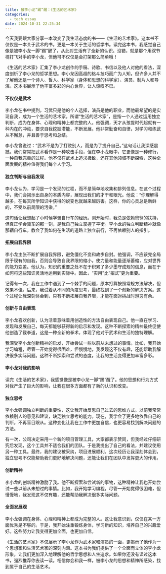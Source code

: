 ```yaml
---
title: 被李小龙“踢”醒：《生活的艺术家》 
categories:
  - tech_essay
date: 2024-10-31 22:25:34
---
```


今天我要跟大家分享一本改变了我生活态度的书——《生活的艺术家》。这本书不仅仅是一本关于武术的书，更是一本关于生活的哲学书。读完这本书，我感觉自己像是被李小龙一脚“踢”醒了，从此对生活有了全新的认识。没错，就是那个用双节棍打飞对手的李小龙，但他可不仅仅是会打架那么简单哦！

《生活的艺术家》汇集了李小龙创作的手稿、诗歌、书信以及他人对他的看法，深度剖析了李小龙的哲学思想。李小龙因高超的格斗技巧而广为人知，但许多人并不了解他还是一个诗人、哲人、科学家（身体和思想的科学家）、演员、制片人和导演。这本书展示了他丰富多彩的内心世界，让人惊叹不已。

#### 不仅仅是武术
李小龙在书中提到，习武只是他的个人选择，演员是他的职业，而他最希望的是实现自我，成为一个生活的艺术家。所谓“生活的艺术家”，是指一个人通过运用独立判断，成为在身体、心理和精神上都完整的人。他强调，天才从孩提时代起就有一种内在的冲动，要求自我挖掘潜能，不断发展。他非常勤奋和自律，对学习和练武从不懈怠，并且善于思考和总结。

李小龙曾说过：“武术不是为了打败别人，而是为了提升自己。”这句话让我深感震撼。我们常常把武术看作是一种攻击手段，但在李小龙眼中，它更像是一种修行，一种自我完善的过程。他不仅在武术上追求极致，还在其他领域不断探索，这种全面发展的精神值得我们每个人学习。

#### 独立判断与自我发现
李小龙认为，学习是一个发现的过程，而不是简单地收集和排列信息。在这个过程中，我们会揭示出自身的本质内容，展现出我们的才干和眼光。他说：“你理解得越多，在每天所学知识中获得的蜕变也就越来越厉害。这样，你的心灵总是新鲜的，不受以前局限的污染。”

这句话让我想起了小时候学骑自行车的经历。刚开始时，我总是依赖爸爸的扶持，但真正学会骑车的那一刻，是我自己独立掌握了平衡。李小龙的独立判断精神就像那辆自行车，教会了我如何在生活的道路上独立前行，不再依赖别人的指引。

#### 拓展自我界限
李小龙主张不断扩展自我界限，避免僵化不变和故步自封。他强调，不应该完全局限于现有的自我，否则会导致自我界限的缩小，使力量和能量逐渐萎缩，应对世界的能力变差。他认为，知识的重要之处不在于积累了多少墨守成规的信息，而在于如何将这些知识灵活地运用到实际中。因此，“实用”比“招式”更为重要。

记得有一次，我在工作中遇到了一个棘手的问题，原本打算按照常规方法解决，但效果不佳。后来，我试着从不同的角度思考，最终找到了一个创新的解决方案。这个过程让我深刻体会到，只有不断拓展自我界限，才能在面对挑战时游刃有余。

#### 创新与自由表现
李小龙喜欢创新，认为活着意味着用创造性的方法自由表现自己。他一直在学习、发现和发展自己，每天都能够获得新的启示和发现。这种不断探索的精神最终促使他创造了截拳道，这是一种全新的拳术，体现了他对于武术和生活的独特理解。

我深受李小龙创新精神的启发，开始尝试一些以前从未想过的事情。比如，我开始学习编程，尽管一开始觉得很困难，但慢慢地，我发现这不仅有趣，还能帮助我解决很多实际问题。这种不断探索和尝试的态度，让我的生活变得更加丰富多彩。

#### 李小龙对我的影响
读完《生活的艺术家》，我感觉像是被李小龙一脚“踢”醒了。他的思想和行为方式对我产生了巨大的影响，让我在很多方面都有了新的认识和改变。

#### 独立思考
李小龙强调独立判断的重要性，这让我开始反思自己过去的思维方式。以前我常常依赖别人的意见和建议，缺乏独立思考的能力。现在，我学会了更多地依靠自己的判断，不再盲目跟从。这种变化让我在工作中更加自信，也更容易找到解决问题的方法。

有一次，公司决定采用一个新的项目管理工具，大家都表示赞同，但我经过仔细研究后发现，这个工具并不适合我们的团队。于是我提出了自己的看法，并建议使用另一种工具。最终，我的建议被采纳，项目进展顺利。这次经历让我深刻体会到，独立思考不仅能帮助我们更好地解决问题，还能让我们在团队中发挥更大的作用。

#### 创新精神
李小龙的创新精神激励了我。他不断探索和尝试新的事物，这种精神让我也开始尝试一些以前从未想过的事情。比如，我开始学习编程，尽管一开始觉得很困难，但慢慢地，我发现这不仅有趣，还能帮助我解决很多实际问题。


#### 全面发展观
李小龙强调在身体、心理和精神上都成为完整的人。这让我意识到，仅仅在某一方面优秀是不够的。于是，我开始注重锻炼身体，学习新的知识，培养自己的兴趣爱好。这些努力让我变得更加全面，也更加自信。


《生活的艺术家》不仅展示了李小龙作为武术家和演员的一面，更揭示了他作为一个思想家和生活艺术家的深刻内涵。这本书为我们提供了一个全面而立体的李小龙形象，让我们更加深入地理解他的哲学思想和人生追求。如果你还没有读过这本书，强烈推荐你去读一读，相信你会和我一样，被李小龙的思想和精神所感染，找到属于自己的生活艺术。
